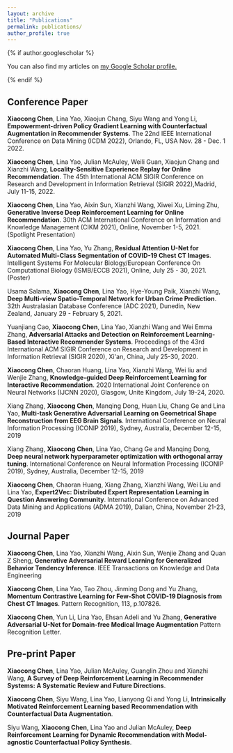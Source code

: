 ```yaml
---
layout: archive
title: "Publications"
permalink: publications/
author_profile: true
---
```


{% if author.googlescholar %}

  You can also find my articles on <u><a href="{{author.googlescholar}}">my Google Scholar profile</a>.</u>

{% endif %}

<h2>Conference Paper</h2>
<b>Xiaocong Chen</b>, Lina Yao, Xiaojun Chang, Siyu Wang and Yong Li, <b>Empowerment-driven Policy Gradient Learning with
Counterfactual Augmentation in Recommender Systems</b>. The 22nd IEEE International Conference on Data Mining (ICDM 2022), Orlando, FL, USA Nov. 28 - Dec. 1 2022.

<b>Xiaocong Chen</b>, Lina Yao, Julian McAuley, Weili Guan, Xiaojun Chang and Xianzhi Wang, <b>Locality-Sensitive Experience Replay for Online Recommendation</b>. The 45th International ACM SIGIR Conference on Research and Development in Information Retrieval (SIGIR 2022),Madrid, July 11-15, 2022.

<b>Xiaocong Chen</b>, Lina Yao, Aixin Sun, Xianzhi Wang, Xiwei Xu, Liming Zhu, <b>Generative Inverse Deep Reinforcement Learning for Online Recommendation</b>. 30th ACM International Conference on Information and Knowledge Management (CIKM 2021), Online, November 1-5, 2021. (Spotlight Presentation)

<b>Xiaocong Chen</b>, Lina Yao, Yu Zhang, <b>Residual Attention U-Net for Automated Multi-Class Segmentation of COVID-19 Chest CT Images</b>. Intelligent Systems For Molecular Biology/European Conference On Computational Biology (ISMB/ECCB 2021), Online, July 25 - 30, 2021. (Poster) 

Usama Salama, <b>Xiaocong Chen</b>, Lina Yao, Hye-Young Paik, Xianzhi Wang, <b>Deep Multi-view Spatio-Temporal Network for Urban Crime Prediction</b>. 32th Australasian Database Conference (ADC 2021), Dunedin, New Zealand, January 29 - February 5, 2021. 

Yuanjiang Cao, <b>Xiaocong Chen</b>, Lina Yao, Xianzhi Wang and Wei Emma Zhang, <b>Adversarial Attacks and Detection on Reinforcement Learning-Based Interactive Recommender Systems</b>. Proceedings of the 43rd International ACM SIGIR Conference on Research and Development in Information Retrieval (SIGIR 2020), Xi'an, China, July 25-30, 2020. 

<b>Xiaocong Chen</b>, Chaoran Huang, Lina Yao, Xianzhi Wang, Wei liu and Wenjie Zhang, <b>Knowledge-guided Deep Reinforcement Learning for Interactive Recommendation</b>. 2020 International Joint Conference on Neural Networks (IJCNN 2020), Glasgow, Unite Kingdom, July 19-24, 2020.

Xiang Zhang, <b>Xiaocong Chen</b>, Manqing Dong, Huan Liu, Chang Ge and Lina Yao, <b> Multi-task Generative Adversarial Learning on Geometrical Shape Reconstruction from EEG Brain Signals</b>. International Conference on Neural Information Processing (ICONIP 2019), Sydney, Australia, December 12-15, 2019

Xiang Zhang, <b>Xiaocong Chen</b>, Lina Yao, Chang Ge and Manqing Dong, <b>Deep neural network hyperparameter optimization with orthogonal array tuning</b>. International Conference on Neural Information Processing (ICONIP 2019), Sydney, Australia, December 12-15, 2019

<b>Xiaocong Chen</b>, Chaoran Huang, Xiang Zhang, Xianzhi Wang, Wei Liu and Lina Yao, <b>Expert2Vec: Distributed Expert Representation Learning in Question Answering Community</b>. International Conference on Advanced Data Mining and Applications (ADMA 2019), Dalian, China, November 21-23, 2019

<h2>Journal Paper</h2>
<b>Xiaocong Chen</b>, Lina Yao, Xianzhi Wang, Aixin Sun, Wenjie Zhang and Quan Z Sheng, <b>Generative Adversarial Reward Learning for Generalized Behavior Tendency Inference</b>. IEEE Transactions on Knowledge and Data Engineering

<b>Xiaocong Chen</b>, Lina Yao, Tao Zhou, Jinming Dong and Yu Zhang, <b>Momentum Contrastive Learning for Few-Shot COVID-19 Diagnosis from Chest CT Images</b>. Pattern Recognition, 113, p.107826.

<b>Xiaocong Chen</b>, Yun Li, Lina Yao, Ehsan Adeli and Yu Zhang, <b>Generative Adversarial U-Net for Domain-free Medical Image Augmentation</b> Pattern Recognition Letter.

<h2>Pre-print Paper</h2>
<b>Xiaocong Chen</b>, Lina Yao, Julian McAuley, Guanglin Zhou and Xianzhi Wang, <b>A Survey of Deep Reinforcement Learning in Recommender Systems: A Systematic Review and Future Directions</b>.

<b>Xiaocong Chen</b>, Siyu Wang, Lina Yao, Lianyong Qi and Yong Li, <b>Intrinsically Motivated Reinforcement Learning based Recommendation with Counterfactual Data Augmentation</b>.

Siyu Wang, <b>Xiaocong Chen</b>, Lina Yao and Julian McAuley, <b>Deep Reinforcement Learning for Dynamic Recommendation with Model-agnostic Counterfactual Policy Synthesis</b>.